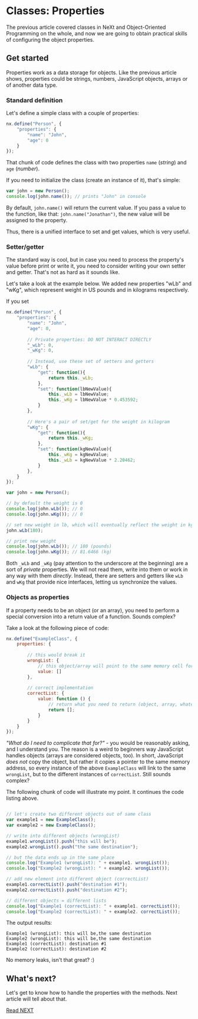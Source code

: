 # Classes: Properties
The previous article covered classes in NeXt and Object-Oriented Programming on the whole, and now we are going to obtain practical skills of configuring the object properties.

## Get started
Properties work as a data storage for objects. Like the previous article shows, properties could be strings, numbers, JavaScript objects, arrays or of another data type.

### Standard definition
Let's define a simple class with a couple of properties:

```JavaScript
nx.define("Person", {
	"properties": {
		"name": "John",
		"age": 0
	}
});
```

That chunk of code defines the class with two properties ```name``` (*string*) and ```age``` (*number*).

If you need to initialize the class (create an instance of it), that's simple:

```JavaScript
var john = new Person();
console.log(john.name()); // prints "John" in console
```
By default, ```john.name()``` will return the current value. If you pass a value to the function, like that: ```john.name("Jonathan")```, the new value will be assigned to the property.

Thus, there is a unified interface to set and get values, which is very useful.

### Setter/getter
The standard way is cool, but in case you need to process the property's value before print or write it, you need to consider writing your own setter and getter. That's not as hard as it sounds like.

Let's take a look at the example below. We added new properties "wLb" and "wKg", which represent weight in US pounds and in kilograms respectively. 

If you set 

```JavaScript
nx.define("Person", {
	"properties": {
		"name": "John",
		"age": 0,
		
		// Private properties: DO NOT INTERACT DIRECTLY
		"_wLb": 0,
		"_wKg": 0,
		
		// Instead, use these set of setters and getters
		"wLb": {
			"get": function(){
				return this._wLb;
			},
			"set": function(lbNewValue){
				this._wLb = lbNewValue;
				this._wKg = lbNewValue * 0.453592;
			}
		},
		
		// Here's a pair of set/get for the weight in kilogram
		"wKg": {
			"get": function(){
				return this._wKg;
			},
			"set": function(kgNewValue){
				this._wKg = kgNewValue;
				this._wLb = kgNewValue * 2.20462;
			}
		},
	}
});

var john = new Person();

// by default the weight is 0
console.log(john.wLb()); // 0
console.log(john.wKg()); // 0

// set new weight in lb, which will eventually reflect the weight in kg
john.wLb(180);

// print new weight
console.log(john.wLb()); // 180 (pounds)
console.log(john.wKg()); // 81.6466 (kg)
```

Both ```_wLb``` and ```_wKg``` (pay attention to the underscore at the beginning) are a sort of *private* properties. We will not read them, write into them or work in any way with them *directly*. Instead, there are setters and getters like ```wLb``` and ```wKg``` that provide nice interfaces, letting us synchronize the values.

### Objects as properties
If a property needs to be an object (or an array), you need to perform a special conversion into a return value of a function. Sounds complex?

Take a look at the following piece of code:

```JavaScript
nx.define("ExampleClass", {
	properties: {
	
		// this would break it
		wrongList: {
			// this object/array will point to the same memory cell for each instance of the class
			value: []
		},
		
		// correct implementation
		correctList: {
			value: function () {
				// return what you need to return (object, array, whatever...)
				return [];
			}
		}
	}
});
```
*"What do I need to complicate that for?"* - you would be reasonably asking, and I understand you. The reason is a weird to beginners way JavaScript handles objects (arrays are considered objects, too). In short, JavaScript *does not* copy the object, but rather it copies a pointer to the same memory address, so every instance of the above ```ExampleClass``` will link to the same ```wrongList```, but to the different instances of ```correctList```. Still sounds complex?

The following chunk of code will illustrate my point. It continues the code listing above. 

```JavaScript

// let's create two different objects out of same class
var example1 = new ExampleClass();
var example2 = new ExampleClass();

// write into different objects (wrongList)
example1.wrongList().push("this will be");
example2.wrongList().push("the same destination");

// but the data ends up in the same place
console.log("Example1 (wrongList): " + example1. wrongList());
console.log("Example2 (wrongList): " + example2. wrongList());

// add new element into different object (correctList)
example1.correctList().push("destination #1");
example2.correctList().push("destination #2");

// different objects = different lists
console.log("Example1 (correctList): " + example1. correctList());
console.log("Example2 (correctList): " + example2. correctList());
```

The output results:

```
Example1 (wrongList): this will be,the same destination
Example2 (wrongList): this will be,the same destination
Example1 (correctList): destination #1
Example2 (correctList): destination #2
```

No memory leaks, isn't that great? :)

## What's next?
Let's get to know how to handle the properties with the methods. Next article will tell about that.

[Read NEXT](tutorial-004-2.md)